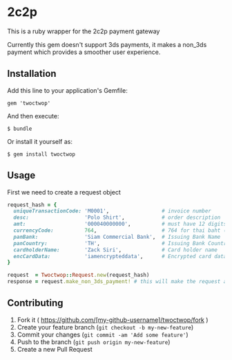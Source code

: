 # 2c2p

This is a ruby wrapper for the 2c2p payment gateway

Currently this gem doesn't support 3ds payments, it makes a non_3ds payment which provides a smoother user experience.

## Installation

Add this line to your application's Gemfile:

    gem 'twoctwop'

And then execute:

    $ bundle

Or install it yourself as:

    $ gem install twoctwop

## Usage

First we need to create a request object

```ruby
request_hash = { 
  uniqueTransactionCode: 'M0001',                 # invoice number
  desc:                  'Polo Shirt',            # order description
  amt:                   '000040000000',          # must have 12 digits
  currencyCode:          764,                     # 764 for thai baht (based on http://en.wikipedia.org/wiki/ISO_4217)
  panBank:               'Siam Commercial Bank',  # Issuing Bank Name
  panCountry:            'TH',                    # Issuing Bank Country
  cardholderName:        'Zack Siri',             # Card holder name
  encCardData:           'iamencrypteddata',      # Encrypted card data from payment form
}

request  = Twoctwop::Request.new(request_hash)
response = request.make_non_3ds_payment! # this will make the request and return a response
```

## Contributing

1. Fork it ( https://github.com/[my-github-username]/twoctwop/fork )
2. Create your feature branch (`git checkout -b my-new-feature`)
3. Commit your changes (`git commit -am 'Add some feature'`)
4. Push to the branch (`git push origin my-new-feature`)
5. Create a new Pull Request